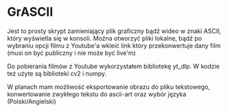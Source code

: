 # GrASCII

Jest to prosty skrypt zamieniający plik graficzny bądź wideo w znaki ASCII, który wyświetla się w konsoli. 
Można otworzyć pliki lokalne, bądź po wybraniu opcji filmu z Youtube'a wkleić link który przekonwertuje dany film (musi on być publiczny i nie może być live'm)

Do pobierania filmów z Youtube wykorzystałem bibliotekę yt_dlp. W kodzie też użyte są biblioteki cv2 i numpy.

W planach mam możliwość eksportowanie obrazu do pliku tekstowego, konwertowanie zwykłego tekstu do ascii-art oraz wybór języka (Polski/Angielski)
